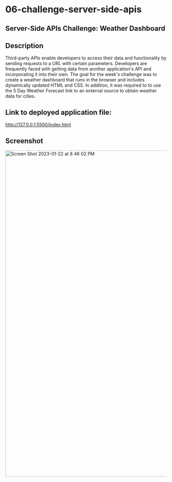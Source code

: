 # 06-challenge-server-side-apis
## Server-Side APIs Challenge: Weather Dashboard

## Description
Third-party APIs enable developers to access their data and functionality by sending requests to a URL with certain parameters. Developers are frequently faced with getting data from another application's API and incorporating it into their own. The goal for the week's challenge was to create a weather dashboard that runs in the browser and includes dynamically updated HTML and CSS. In addition, it was required to to use the 5 Day Weather Forecast link to an external source to obtain weather data for cities.

## Link to deployed application file: 
http://127.0.0.1:5500/index.html

## Screenshot
<img width="1018" alt="Screen Shot 2023-01-22 at 8 46 02 PM" src="https://user-images.githubusercontent.com/113862737/213953371-00d4ad13-6ea7-4f3f-b73c-7fe25eb26b92.png">
